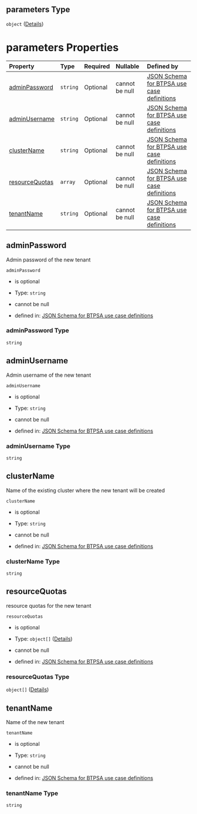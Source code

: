 ## parameters Type

`object` ([Details](btpsa-usecase-properties-services-items-allof-1-then-allof-26-then-allof-2-then-properties-parameters.md))

# parameters Properties

| Property                          | Type     | Required | Nullable       | Defined by                                                                                                                                                                                                                                                                                                      |
| :-------------------------------- | :------- | :------- | :------------- | :-------------------------------------------------------------------------------------------------------------------------------------------------------------------------------------------------------------------------------------------------------------------------------------------------------------- |
| [adminPassword](#adminpassword)   | `string` | Optional | cannot be null | [JSON Schema for BTPSA use case definitions](btpsa-usecase-properties-services-items-allof-1-then-allof-26-then-allof-2-then-properties-parameters-properties-adminpassword.md "undefined#/properties/services/items/allOf/1/then/allOf/26/then/allOf/2/then/properties/parameters/properties/adminPassword")   |
| [adminUsername](#adminusername)   | `string` | Optional | cannot be null | [JSON Schema for BTPSA use case definitions](btpsa-usecase-properties-services-items-allof-1-then-allof-26-then-allof-2-then-properties-parameters-properties-adminusername.md "undefined#/properties/services/items/allOf/1/then/allOf/26/then/allOf/2/then/properties/parameters/properties/adminUsername")   |
| [clusterName](#clustername)       | `string` | Optional | cannot be null | [JSON Schema for BTPSA use case definitions](btpsa-usecase-properties-services-items-allof-1-then-allof-26-then-allof-2-then-properties-parameters-properties-clustername.md "undefined#/properties/services/items/allOf/1/then/allOf/26/then/allOf/2/then/properties/parameters/properties/clusterName")       |
| [resourceQuotas](#resourcequotas) | `array`  | Optional | cannot be null | [JSON Schema for BTPSA use case definitions](btpsa-usecase-properties-services-items-allof-1-then-allof-26-then-allof-2-then-properties-parameters-properties-resourcequotas.md "undefined#/properties/services/items/allOf/1/then/allOf/26/then/allOf/2/then/properties/parameters/properties/resourceQuotas") |
| [tenantName](#tenantname)         | `string` | Optional | cannot be null | [JSON Schema for BTPSA use case definitions](btpsa-usecase-properties-services-items-allof-1-then-allof-26-then-allof-2-then-properties-parameters-properties-tenantname.md "undefined#/properties/services/items/allOf/1/then/allOf/26/then/allOf/2/then/properties/parameters/properties/tenantName")         |

## adminPassword

Admin password of the new tenant

`adminPassword`

*   is optional

*   Type: `string`

*   cannot be null

*   defined in: [JSON Schema for BTPSA use case definitions](btpsa-usecase-properties-services-items-allof-1-then-allof-26-then-allof-2-then-properties-parameters-properties-adminpassword.md "undefined#/properties/services/items/allOf/1/then/allOf/26/then/allOf/2/then/properties/parameters/properties/adminPassword")

### adminPassword Type

`string`

## adminUsername

Admin username of the new tenant

`adminUsername`

*   is optional

*   Type: `string`

*   cannot be null

*   defined in: [JSON Schema for BTPSA use case definitions](btpsa-usecase-properties-services-items-allof-1-then-allof-26-then-allof-2-then-properties-parameters-properties-adminusername.md "undefined#/properties/services/items/allOf/1/then/allOf/26/then/allOf/2/then/properties/parameters/properties/adminUsername")

### adminUsername Type

`string`

## clusterName

Name of the existing cluster where the new tenant will be created

`clusterName`

*   is optional

*   Type: `string`

*   cannot be null

*   defined in: [JSON Schema for BTPSA use case definitions](btpsa-usecase-properties-services-items-allof-1-then-allof-26-then-allof-2-then-properties-parameters-properties-clustername.md "undefined#/properties/services/items/allOf/1/then/allOf/26/then/allOf/2/then/properties/parameters/properties/clusterName")

### clusterName Type

`string`

## resourceQuotas

resource quotas for the new tenant

`resourceQuotas`

*   is optional

*   Type: `object[]` ([Details](btpsa-usecase-properties-services-items-allof-1-then-allof-26-then-allof-2-then-properties-parameters-properties-resourcequotas-items.md))

*   cannot be null

*   defined in: [JSON Schema for BTPSA use case definitions](btpsa-usecase-properties-services-items-allof-1-then-allof-26-then-allof-2-then-properties-parameters-properties-resourcequotas.md "undefined#/properties/services/items/allOf/1/then/allOf/26/then/allOf/2/then/properties/parameters/properties/resourceQuotas")

### resourceQuotas Type

`object[]` ([Details](btpsa-usecase-properties-services-items-allof-1-then-allof-26-then-allof-2-then-properties-parameters-properties-resourcequotas-items.md))

## tenantName

Name of the new tenant

`tenantName`

*   is optional

*   Type: `string`

*   cannot be null

*   defined in: [JSON Schema for BTPSA use case definitions](btpsa-usecase-properties-services-items-allof-1-then-allof-26-then-allof-2-then-properties-parameters-properties-tenantname.md "undefined#/properties/services/items/allOf/1/then/allOf/26/then/allOf/2/then/properties/parameters/properties/tenantName")

### tenantName Type

`string`
